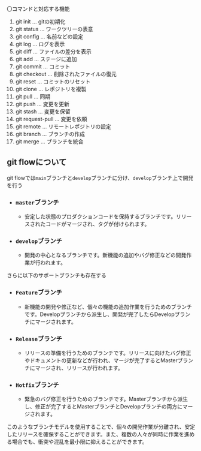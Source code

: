 〇コマンドと対応する機能
1. git init ... gitの初期化
2. git status ... ワークツリーの表意
3. git config ... 名前などの設定
4. git log ... ログを表示
5. git diff ... ファイルの差分を表示
6. git add ... ステージに追加
7. git commit ... コミット
8. git checkout ... 削除されたファイルの復元
9. git reset ... コミットのリセット
10. git clone ... レポジトリを複製
11. git pull ... 同期
12. git push ... 変更を更新
13. git stash ... 変更を保留
14. git request-pull ... 変更を依頼
15. git remote ... リモートレポジトリの設定
16. git branch ... ブランチの作成
17. git merge ... ブランチを統合

## git flowについて

git flowでは`main`ブランチと`develop`ブランチに分け、`develop`ブランチ上で開発を行う

- ### `master`ブランチ
  - 安定した状態のプロダクションコードを保持するブランチです。リリースされたコードがマージされ、タグが付けられます。
- ### `develop`ブランチ
  - 開発の中心となるブランチです。新機能の追加やバグ修正などの開発作業が行われます。

さらに以下のサポートブランチも存在する

- ### `Feature`ブランチ
  - 新機能の開発や修正など、個々の機能の追加作業を行うためのブランチです。Developブランチから派生し、開発が完了したらDevelopブランチにマージされます。
- ### `Release`ブランチ
  - リリースの準備を行うためのブランチです。リリースに向けたバグ修正やドキュメントの更新などが行われ、マージが完了するとMasterブランチにマージされ、リリースが行われます。
- ### `Hotfix`ブランチ
  - 緊急のバグ修正を行うためのブランチです。Masterブランチから派生し、修正が完了するとMasterブランチとDevelopブランチの両方にマージされます。

このようなブランチモデルを使用することで、個々の開発作業が分離され、安定したリリースを確保することができます。また、複数の人々が同時に作業を進める場合でも、衝突や混乱を最小限に抑えることができます。